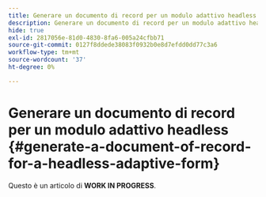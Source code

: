 ```yaml
---
title: Generare un documento di record per un modulo adattivo headless
description: Generare un documento di record per un modulo adattivo headless
hide: true
exl-id: 2817056e-81d0-4830-8fa6-005a24cfbb71
source-git-commit: 0127f8ddede38083f0932b0e8d7efdd0dd77c3a6
workflow-type: tm+mt
source-wordcount: '37'
ht-degree: 0%

---
```


# Generare un documento di record per un modulo adattivo headless {#generate-a-document-of-record-for-a-headless-adaptive-form}

<span class="preview"> Questo è un articolo di **WORK IN PROGRESS**.</span>
